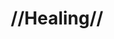 ---
pid: llb44
title: "//Healing//"
location_transcription: Port Richmond/Kensington/traffic island the el @ K+A
coordinates: "[-75.113417, 39.996485]"
zipcode: '19104'
gen_neighborhood: West Philadelphia
neighborhood: University City,Belmont,Parkside,Powelton Village
outside_phl: 
age: '25'
age_range: 20-29
instagram: 
image_file_name: llb_44.jpg
proposal_transcription: I would like several colorful, monolith type objects that
  serve as both receptacles or totem for needles, or safe disposal materials.
topic: Health,Neighborhoods,Sanitation,Uplifting
topic_summary: 0, 0, 0, 0
type: Interactive,Sculpture Statue
keywords_other: 
credit: Sam Sankey
image_labels: |-
  Images/Carvings related to community history/local heroes.

  Cone shaped disposal.
twitter: 
facebook: 
permalink: "/monuments/llb44/"
layout: item-page
---